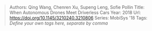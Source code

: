 > Authors: Qing Wang, Chenren Xu, Supeng Leng, Sofie Pollin
> Title: When Autonomous Drones Meet Driverless Cars
> Year: 2018
> Url: https://doi.org/10.1145/3210240.3210806
> Series: MobiSys '18
> Tags: *Define your own tags here, separate by comma*